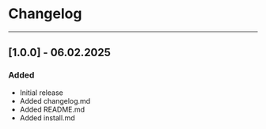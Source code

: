 # Changelog
---
## [1.0.0] - 06.02.2025
### Added
- Initial release
- Added changelog.md
- Added README.md
- Added install.md